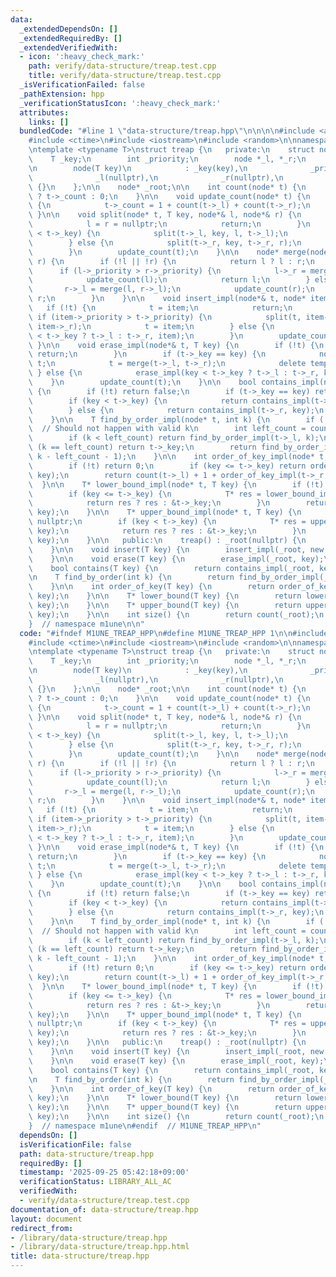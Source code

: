 ```yaml
---
data:
  _extendedDependsOn: []
  _extendedRequiredBy: []
  _extendedVerifiedWith:
  - icon: ':heavy_check_mark:'
    path: verify/data-structure/treap.test.cpp
    title: verify/data-structure/treap.test.cpp
  _isVerificationFailed: false
  _pathExtension: hpp
  _verificationStatusIcon: ':heavy_check_mark:'
  attributes:
    links: []
  bundledCode: "#line 1 \"data-structure/treap.hpp\"\n\n\n\n#include <algorithm>\n\
    #include <ctime>\n#include <iostream>\n#include <random>\n\nnamespace m1une {\n\
    \ntemplate <typename T>\nstruct treap {\n   private:\n    struct node {\n    \
    \    T _key;\n        int _priority;\n        node *_l, *_r;\n        int _count;\n\
    \n        node(T key)\n            : _key(key),\n              _priority(rand()),\n\
    \              _l(nullptr),\n              _r(nullptr),\n              _count(1)\
    \ {}\n    };\n\n    node* _root;\n\n    int count(node* t) {\n        return t\
    \ ? t->_count : 0;\n    }\n\n    void update_count(node* t) {\n        if (t)\
    \ {\n            t->_count = 1 + count(t->_l) + count(t->_r);\n        }\n   \
    \ }\n\n    void split(node* t, T key, node*& l, node*& r) {\n        if (!t) {\n\
    \            l = r = nullptr;\n            return;\n        }\n        if (key\
    \ < t->_key) {\n            split(t->_l, key, l, t->_l);\n            r = t;\n\
    \        } else {\n            split(t->_r, key, t->_r, r);\n            l = t;\n\
    \        }\n        update_count(t);\n    }\n\n    node* merge(node* l, node*\
    \ r) {\n        if (!l || !r) {\n            return l ? l : r;\n        }\n  \
    \      if (l->_priority > r->_priority) {\n            l->_r = merge(l->_r, r);\n\
    \            update_count(l);\n            return l;\n        } else {\n     \
    \       r->_l = merge(l, r->_l);\n            update_count(r);\n            return\
    \ r;\n        }\n    }\n\n    void insert_impl(node*& t, node* item) {\n     \
    \   if (!t) {\n            t = item;\n            return;\n        }\n       \
    \ if (item->_priority > t->_priority) {\n            split(t, item->_key, item->_l,\
    \ item->_r);\n            t = item;\n        } else {\n            insert_impl(item->_key\
    \ < t->_key ? t->_l : t->_r, item);\n        }\n        update_count(t);\n   \
    \ }\n\n    void erase_impl(node*& t, T key) {\n        if (!t) {\n           \
    \ return;\n        }\n        if (t->_key == key) {\n            node* temp =\
    \ t;\n            t = merge(t->_l, t->_r);\n            delete temp;\n       \
    \ } else {\n            erase_impl(key < t->_key ? t->_l : t->_r, key);\n    \
    \    }\n        update_count(t);\n    }\n\n    bool contains_impl(node* t, T key)\
    \ {\n        if (!t) return false;\n        if (t->_key == key) return true;\n\
    \        if (key < t->_key) {\n            return contains_impl(t->_l, key);\n\
    \        } else {\n            return contains_impl(t->_r, key);\n        }\n\
    \    }\n\n    T find_by_order_impl(node* t, int k) {\n        if (!t) return T();\
    \  // Should not happen with valid k\n        int left_count = count(t->_l);\n\
    \        if (k < left_count) return find_by_order_impl(t->_l, k);\n        if\
    \ (k == left_count) return t->_key;\n        return find_by_order_impl(t->_r,\
    \ k - left_count - 1);\n    }\n\n    int order_of_key_impl(node* t, T key) {\n\
    \        if (!t) return 0;\n        if (key <= t->_key) return order_of_key_impl(t->_l,\
    \ key);\n        return count(t->_l) + 1 + order_of_key_impl(t->_r, key);\n  \
    \  }\n\n    T* lower_bound_impl(node* t, T key) {\n        if (!t) return nullptr;\n\
    \        if (key <= t->_key) {\n            T* res = lower_bound_impl(t->_l, key);\n\
    \            return res ? res : &t->_key;\n        }\n        return lower_bound_impl(t->_r,\
    \ key);\n    }\n\n    T* upper_bound_impl(node* t, T key) {\n        if (!t) return\
    \ nullptr;\n        if (key < t->_key) {\n            T* res = upper_bound_impl(t->_l,\
    \ key);\n            return res ? res : &t->_key;\n        }\n        return upper_bound_impl(t->_r,\
    \ key);\n    }\n\n   public:\n    treap() : _root(nullptr) {\n        srand(time(NULL));\n\
    \    }\n\n    void insert(T key) {\n        insert_impl(_root, new node(key));\n\
    \    }\n\n    void erase(T key) {\n        erase_impl(_root, key);\n    }\n\n\
    \    bool contains(T key) {\n        return contains_impl(_root, key);\n    }\n\
    \n    T find_by_order(int k) {\n        return find_by_order_impl(_root, k);\n\
    \    }\n\n    int order_of_key(T key) {\n        return order_of_key_impl(_root,\
    \ key);\n    }\n\n    T* lower_bound(T key) {\n        return lower_bound_impl(_root,\
    \ key);\n    }\n\n    T* upper_bound(T key) {\n        return upper_bound_impl(_root,\
    \ key);\n    }\n\n    int size() {\n        return count(_root);\n    }\n};\n\n\
    }  // namespace m1une\n\n"
  code: "#ifndef M1UNE_TREAP_HPP\n#define M1UNE_TREAP_HPP 1\n\n#include <algorithm>\n\
    #include <ctime>\n#include <iostream>\n#include <random>\n\nnamespace m1une {\n\
    \ntemplate <typename T>\nstruct treap {\n   private:\n    struct node {\n    \
    \    T _key;\n        int _priority;\n        node *_l, *_r;\n        int _count;\n\
    \n        node(T key)\n            : _key(key),\n              _priority(rand()),\n\
    \              _l(nullptr),\n              _r(nullptr),\n              _count(1)\
    \ {}\n    };\n\n    node* _root;\n\n    int count(node* t) {\n        return t\
    \ ? t->_count : 0;\n    }\n\n    void update_count(node* t) {\n        if (t)\
    \ {\n            t->_count = 1 + count(t->_l) + count(t->_r);\n        }\n   \
    \ }\n\n    void split(node* t, T key, node*& l, node*& r) {\n        if (!t) {\n\
    \            l = r = nullptr;\n            return;\n        }\n        if (key\
    \ < t->_key) {\n            split(t->_l, key, l, t->_l);\n            r = t;\n\
    \        } else {\n            split(t->_r, key, t->_r, r);\n            l = t;\n\
    \        }\n        update_count(t);\n    }\n\n    node* merge(node* l, node*\
    \ r) {\n        if (!l || !r) {\n            return l ? l : r;\n        }\n  \
    \      if (l->_priority > r->_priority) {\n            l->_r = merge(l->_r, r);\n\
    \            update_count(l);\n            return l;\n        } else {\n     \
    \       r->_l = merge(l, r->_l);\n            update_count(r);\n            return\
    \ r;\n        }\n    }\n\n    void insert_impl(node*& t, node* item) {\n     \
    \   if (!t) {\n            t = item;\n            return;\n        }\n       \
    \ if (item->_priority > t->_priority) {\n            split(t, item->_key, item->_l,\
    \ item->_r);\n            t = item;\n        } else {\n            insert_impl(item->_key\
    \ < t->_key ? t->_l : t->_r, item);\n        }\n        update_count(t);\n   \
    \ }\n\n    void erase_impl(node*& t, T key) {\n        if (!t) {\n           \
    \ return;\n        }\n        if (t->_key == key) {\n            node* temp =\
    \ t;\n            t = merge(t->_l, t->_r);\n            delete temp;\n       \
    \ } else {\n            erase_impl(key < t->_key ? t->_l : t->_r, key);\n    \
    \    }\n        update_count(t);\n    }\n\n    bool contains_impl(node* t, T key)\
    \ {\n        if (!t) return false;\n        if (t->_key == key) return true;\n\
    \        if (key < t->_key) {\n            return contains_impl(t->_l, key);\n\
    \        } else {\n            return contains_impl(t->_r, key);\n        }\n\
    \    }\n\n    T find_by_order_impl(node* t, int k) {\n        if (!t) return T();\
    \  // Should not happen with valid k\n        int left_count = count(t->_l);\n\
    \        if (k < left_count) return find_by_order_impl(t->_l, k);\n        if\
    \ (k == left_count) return t->_key;\n        return find_by_order_impl(t->_r,\
    \ k - left_count - 1);\n    }\n\n    int order_of_key_impl(node* t, T key) {\n\
    \        if (!t) return 0;\n        if (key <= t->_key) return order_of_key_impl(t->_l,\
    \ key);\n        return count(t->_l) + 1 + order_of_key_impl(t->_r, key);\n  \
    \  }\n\n    T* lower_bound_impl(node* t, T key) {\n        if (!t) return nullptr;\n\
    \        if (key <= t->_key) {\n            T* res = lower_bound_impl(t->_l, key);\n\
    \            return res ? res : &t->_key;\n        }\n        return lower_bound_impl(t->_r,\
    \ key);\n    }\n\n    T* upper_bound_impl(node* t, T key) {\n        if (!t) return\
    \ nullptr;\n        if (key < t->_key) {\n            T* res = upper_bound_impl(t->_l,\
    \ key);\n            return res ? res : &t->_key;\n        }\n        return upper_bound_impl(t->_r,\
    \ key);\n    }\n\n   public:\n    treap() : _root(nullptr) {\n        srand(time(NULL));\n\
    \    }\n\n    void insert(T key) {\n        insert_impl(_root, new node(key));\n\
    \    }\n\n    void erase(T key) {\n        erase_impl(_root, key);\n    }\n\n\
    \    bool contains(T key) {\n        return contains_impl(_root, key);\n    }\n\
    \n    T find_by_order(int k) {\n        return find_by_order_impl(_root, k);\n\
    \    }\n\n    int order_of_key(T key) {\n        return order_of_key_impl(_root,\
    \ key);\n    }\n\n    T* lower_bound(T key) {\n        return lower_bound_impl(_root,\
    \ key);\n    }\n\n    T* upper_bound(T key) {\n        return upper_bound_impl(_root,\
    \ key);\n    }\n\n    int size() {\n        return count(_root);\n    }\n};\n\n\
    }  // namespace m1une\n#endif  // M1UNE_TREAP_HPP\n"
  dependsOn: []
  isVerificationFile: false
  path: data-structure/treap.hpp
  requiredBy: []
  timestamp: '2025-09-25 05:42:18+09:00'
  verificationStatus: LIBRARY_ALL_AC
  verifiedWith:
  - verify/data-structure/treap.test.cpp
documentation_of: data-structure/treap.hpp
layout: document
redirect_from:
- /library/data-structure/treap.hpp
- /library/data-structure/treap.hpp.html
title: data-structure/treap.hpp
---
```

